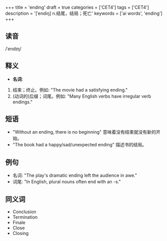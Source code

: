 +++
title = 'ending'
draft = true
categories = ['CET4']
tags = ['CET4']
description = '[ˈendiŋ] n.结尾，结局；死亡'
keywords = ['ai words', 'ending']
+++

## 读音
/ˈendɪŋ/

## 释义
- **名词**:
1. 结束；终止。例如: "The movie had a satisfying ending."
2. (动词的)后缀；词尾。例如: "Many English verbs have irregular verb endings."

## 短语
- "Without an ending, there is no beginning" 意味着没有结束就没有新的开始。
- "The book had a happy/sad/unexpected ending" 描述书的结局。

## 例句
- 名词: "The play's dramatic ending left the audience in awe."
- 词尾: "In English, plural nouns often end with an -s."

## 同义词
- Conclusion
- Termination
- Finale
- Close
- Closing
